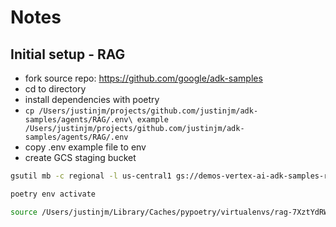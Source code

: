 # Notes

## Initial setup - RAG

* fork source repo: https://github.com/google/adk-samples
* cd to directory
* install dependencies with poetry
* `cp /Users/justinjm/projects/github.com/justinjm/adk-
samples/agents/RAG/.env\ example /Users/justinjm/projects/github.com/justinjm/adk-samples/agents/RAG/.env`
* copy .env example file to env 
* create GCS staging bucket 

```sh
gsutil mb -c regional -l us-central1 gs://demos-vertex-ai-adk-samples-rag
```

```sh
poetry env activate 
```

```sh
source /Users/justinjm/Library/Caches/pypoetry/virtualenvs/rag-7XztYdRW-py3.13/bin/activate
```


